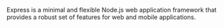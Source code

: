 Express is a minimal and flexible Node.js web application framework
that provides a robust set of features for web and mobile applications.